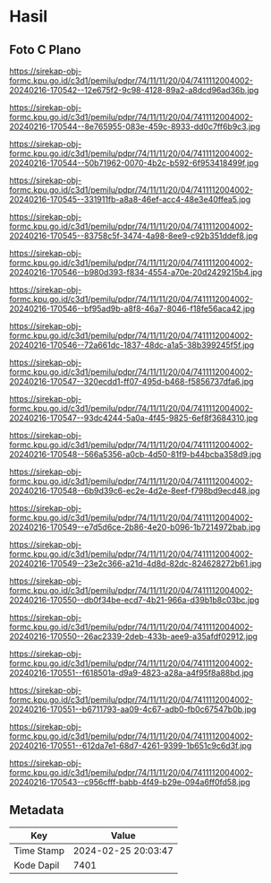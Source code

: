 # Hasil

## Foto C Plano

https://sirekap-obj-formc.kpu.go.id/c3d1/pemilu/pdpr/74/11/11/20/04/7411112004002-20240216-170542--12e675f2-9c98-4128-89a2-a8dcd96ad36b.jpg

https://sirekap-obj-formc.kpu.go.id/c3d1/pemilu/pdpr/74/11/11/20/04/7411112004002-20240216-170544--8e765955-083e-459c-8933-dd0c7ff6b9c3.jpg

https://sirekap-obj-formc.kpu.go.id/c3d1/pemilu/pdpr/74/11/11/20/04/7411112004002-20240216-170544--50b71962-0070-4b2c-b592-6f953418499f.jpg

https://sirekap-obj-formc.kpu.go.id/c3d1/pemilu/pdpr/74/11/11/20/04/7411112004002-20240216-170545--331911fb-a8a8-46ef-acc4-48e3e40ffea5.jpg

https://sirekap-obj-formc.kpu.go.id/c3d1/pemilu/pdpr/74/11/11/20/04/7411112004002-20240216-170545--83758c5f-3474-4a98-8ee9-c92b351ddef8.jpg

https://sirekap-obj-formc.kpu.go.id/c3d1/pemilu/pdpr/74/11/11/20/04/7411112004002-20240216-170546--b980d393-f834-4554-a70e-20d2429215b4.jpg

https://sirekap-obj-formc.kpu.go.id/c3d1/pemilu/pdpr/74/11/11/20/04/7411112004002-20240216-170546--bf95ad9b-a8f8-46a7-8046-f18fe56aca42.jpg

https://sirekap-obj-formc.kpu.go.id/c3d1/pemilu/pdpr/74/11/11/20/04/7411112004002-20240216-170546--72a661dc-1837-48dc-a1a5-38b399245f5f.jpg

https://sirekap-obj-formc.kpu.go.id/c3d1/pemilu/pdpr/74/11/11/20/04/7411112004002-20240216-170547--320ecdd1-ff07-495d-b468-f5856737dfa6.jpg

https://sirekap-obj-formc.kpu.go.id/c3d1/pemilu/pdpr/74/11/11/20/04/7411112004002-20240216-170547--93dc4244-5a0a-4f45-9825-6ef8f3684310.jpg

https://sirekap-obj-formc.kpu.go.id/c3d1/pemilu/pdpr/74/11/11/20/04/7411112004002-20240216-170548--566a5356-a0cb-4d50-81f9-b44bcba358d9.jpg

https://sirekap-obj-formc.kpu.go.id/c3d1/pemilu/pdpr/74/11/11/20/04/7411112004002-20240216-170548--6b9d39c6-ec2e-4d2e-8eef-f798bd9ecd48.jpg

https://sirekap-obj-formc.kpu.go.id/c3d1/pemilu/pdpr/74/11/11/20/04/7411112004002-20240216-170549--e7d5d6ce-2b86-4e20-b096-1b7214972bab.jpg

https://sirekap-obj-formc.kpu.go.id/c3d1/pemilu/pdpr/74/11/11/20/04/7411112004002-20240216-170549--23e2c366-a21d-4d8d-82dc-824628272b61.jpg

https://sirekap-obj-formc.kpu.go.id/c3d1/pemilu/pdpr/74/11/11/20/04/7411112004002-20240216-170550--db0f34be-ecd7-4b21-966a-d39b1b8c03bc.jpg

https://sirekap-obj-formc.kpu.go.id/c3d1/pemilu/pdpr/74/11/11/20/04/7411112004002-20240216-170550--26ac2339-2deb-433b-aee9-a35afdf02912.jpg

https://sirekap-obj-formc.kpu.go.id/c3d1/pemilu/pdpr/74/11/11/20/04/7411112004002-20240216-170551--f618501a-d9a9-4823-a28a-a4f95f8a88bd.jpg

https://sirekap-obj-formc.kpu.go.id/c3d1/pemilu/pdpr/74/11/11/20/04/7411112004002-20240216-170551--b6711793-aa09-4c67-adb0-fb0c67547b0b.jpg

https://sirekap-obj-formc.kpu.go.id/c3d1/pemilu/pdpr/74/11/11/20/04/7411112004002-20240216-170551--612da7e1-68d7-4261-9399-1b651c9c6d3f.jpg

https://sirekap-obj-formc.kpu.go.id/c3d1/pemilu/pdpr/74/11/11/20/04/7411112004002-20240216-170543--c956cfff-babb-4f49-b29e-094a6ff0fd58.jpg


## Metadata

| Key        | Value               |
| ---------- | ------------------- |
| Time Stamp | 2024-02-25 20:03:47 |
| Kode Dapil | 7401                |




